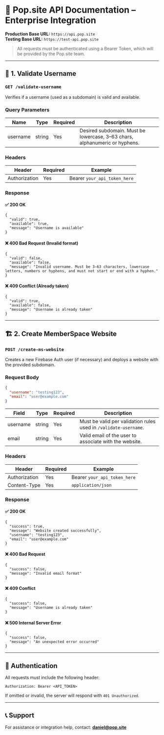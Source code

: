 # 📘 Pop.site API Documentation – Enterprise Integration

**Production Base URL:** `https://api.pop.site`  
**Testing Base URL:** `https://test-api.pop.site`  

> All requests must be authenticated using a Bearer Token, which will be provided by the Pop.site team.

---

## 🧪 1. Validate Username

### `GET /validate-username`

Verifies if a username (used as a subdomain) is valid and available.

### Query Parameters

| Name     | Type   | Required | Description                                                                 |
|----------|--------|----------|-----------------------------------------------------------------------------|
| username | string | Yes      | Desired subdomain. Must be lowercase, 3–63 chars, alphanumeric or hyphens. |

### Headers

| Header        | Required | Example                     |
|---------------|----------|-----------------------------|
| Authorization | Yes      | Bearer `your_api_token_here`|

### Response

#### ✅ 200 OK

```
{
  "valid": true,
  "available": true,
  "message": "Username is available"
}
```

#### ❌ 400 Bad Request (Invalid format)

```
{
  "valid": false,
  "available": false,
  "message": "Invalid username. Must be 3–63 characters, lowercase letters, numbers or hyphens, and must not start or end with a hyphen."
}
```

#### ❌ 409 Conflict (Already taken)

```
{
  "valid": true,
  "available": false,
  "message": "Username is already taken"
}
```

---

## 🏗 2. Create MemberSpace Website

### `POST /create-ms-website`

Creates a new Firebase Auth user (if necessary) and deploys a website with the provided subdomain.

### Request Body

```json
{
  "username": "testing123",
  "email": "user@example.com"
}
```

| Field     | Type   | Required | Description                                                       |
|-----------|--------|----------|-------------------------------------------------------------------|
| username  | string | Yes      | Must be valid per validation rules used in `/validate-username`. |
| email     | string | Yes      | Valid email of the user to associate with the website.            |

### Headers

| Header        | Required | Example                     |
|---------------|----------|-----------------------------|
| Authorization | Yes      | Bearer `your_api_token_here`|
| Content-Type  | Yes      | `application/json`          |

### Response

#### ✅ 200 OK

```
{
  "success": true,
  "message": "Website created successfully",
  "username": "testing123",
  "email": "user@example.com"
}
```

#### ❌ 400 Bad Request

```
{
  "success": false,
  "message": "Invalid email format"
}
```

#### ❌ 409 Conflict

```
{
  "success": false,
  "message": "Username is already taken"
}
```

#### ❌ 500 Internal Server Error

```
{
  "success": false,
  "message": "An unexpected error occurred"
}
```

---

## 🔐 Authentication

All requests must include the following header:

```
Authorization: Bearer <API_TOKEN>
```

If omitted or invalid, the server will respond with `401 Unauthorized`.

---

## 📞 Support

For assistance or integration help, contact: **daniel@pop.site**
